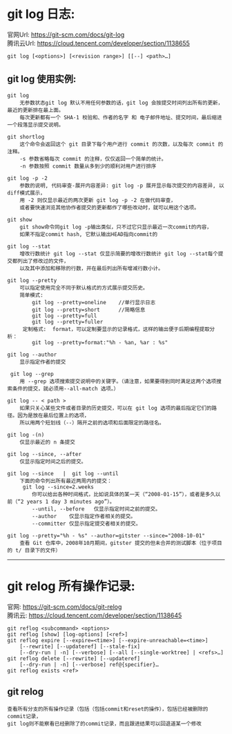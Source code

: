 # git log 日志:  
官网Url: https://git-scm.com/docs/git-log   
腾讯云Url: https://cloud.tencent.com/developer/section/1138655

    git log [<options>] [<revision range>] [[--] <path>…​]

## git log 使用实例:
    git log
        无参数状态git log 默认不用任何参数的话，git log 会按提交时间列出所有的更新，最近的更新排在最上面。
        每次更新都有一个 SHA-1 校验和、作者的名字 和 电子邮件地址、提交时间，最后缩进一个段落显示提交说明。

    git shortlog
        这个命令会返回这个 git 目录下每个用户进行 commit 的次数，以及每次 commit 的注释。
        -s 参数省略每次 commit 的注释，仅仅返回一个简单的统计。
        -n 参数按照 commit 数量从多到少的顺利对用户进行排序

    git log -p -2
        参数的说明, 代码审查-展开内容差异: git log -p 展开显示每次提交的内容差异, 以diff模式展示， 
        用 -2 则仅显示最近的两次更新 git log -p -2 在做代码审查，
        或者要快速浏览其他协作者提交的更新都作了哪些改动时，就可以用这个选项。

    git show
        git show命令同git log -p输出类似，只不过它只显示最近一次commit的内容，
        如果不指定commit hash, 它默认输出HEAD指向commit的

    git log --stat
        增改行数统计 git log --stat 仅显示简要的增改行数统计 git log --stat每个提交都列出了修改过的文件，
        以及其中添加和移除的行数，并在最后列出所有增减行数小计。

    git log --pretty
        可以指定使用完全不同于默认格式的方式展示提交历史。
        简单模式:
            git log --pretty=oneline    //单行显示日志
            git log --pretty=short      //简略信息
            git log --pretty=full 
            git log --pretty=fuller
         定制格式:  format，可以定制要显示的记录格式，这样的输出便于后期编程提取分析：
            git log --pretty=format:"%h - %an, %ar : %s"

    git log --author
        显示指定作者的提交

     git log --grep
        用 --grep 选项搜索提交说明中的关键字。（请注意，如果要得到同时满足这两个选项搜索条件的提交，就必须用--all-match 选项。）

    git log -- < path >
        如果只关心某些文件或者目录的历史提交，可以在 git log 选项的最后指定它们的路径。因为是放在最后位置上的选项，
        所以用两个短划线（--）隔开之前的选项和后面限定的路径名。

    git log -(n)	
        仅显示最近的 n 条提交

    git log --since, --after	
        仅显示指定时间之后的提交。

    git log --since   |  git log --until
        下面的命令列出所有最近两周内的提交：
         git log --since=2.weeks
            你可以给出各种时间格式，比如说具体的某一天（“2008-01-15”），或者是多久以前（“2 years 1 day 3 minutes ago”）。
            --until, --before	仅显示指定时间之前的提交。
            --author	仅显示指定作者相关的提交。
            --committer	仅显示指定提交者相关的提交。

    git log --pretty="%h - %s" --author=gitster --since="2008-10-01" 
        查看 Git 仓库中，2008年10月期间，gitster 提交的但未合并的测试脚本（位于项目的 t/ 目录下的文件）



----------------------------------------------------------------------------------------------------------



# git relog 所有操作记录: 
官网:   https://git-scm.com/docs/git-relog    
腾讯云: https://cloud.tencent.com/developer/section/1138645

    git reflog <subcommand> <options>
    git reflog [show] [log-options] [<ref>]
    git reflog expire [--expire=<time>] [--expire-unreachable=<time>]
	    [--rewrite] [--updateref] [--stale-fix]
	    [--dry-run | -n] [--verbose] [--all [--single-worktree] | <refs>…​]
    git reflog delete [--rewrite] [--updateref]
	    [--dry-run | -n] [--verbose] ref@{specifier}…​
    git reflog exists <ref>


## git relog    
    查看所有分支的所有操作记录（包括（包括commit和reset的操作），包括已经被删除的commit记录，
    git log则不能察看已经删除了的commit记录，而且跟进结果可以回退道某一个修改


  